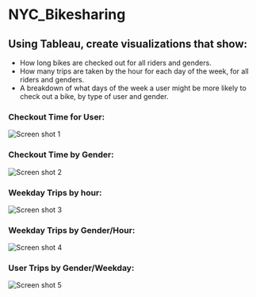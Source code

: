 # NYC_Bikesharing


## Using Tableau, create visualizations that show:

* How long bikes are checked out for all riders and genders.
* How many trips are taken by the hour for each day of the week, for all riders and genders.
* A breakdown of what days of the week a user might be more likely to check out a bike, by type of user and gender.

### Checkout Time for User:

![Screen shot 1](https://user-images.githubusercontent.com/95730183/171906333-10c6132e-3533-4ef5-9127-0fc2357e5c45.png)


### Checkout Time by Gender:

![Screen shot 2](https://user-images.githubusercontent.com/95730183/171906429-4d4e2785-d428-42cb-96b8-041fc8dbcc55.png)

### Weekday Trips by hour:

![Screen shot 3](https://user-images.githubusercontent.com/95730183/171906512-56dd452a-333e-4626-a6b8-62d7835ae0d0.png)


### Weekday Trips by Gender/Hour:

![Screen shot 4](https://user-images.githubusercontent.com/95730183/171906552-fdc40b2e-0941-485e-865e-fa77e695f87a.png)


### User Trips by Gender/Weekday:

![Screen shot 5](https://user-images.githubusercontent.com/95730183/171906694-b423065d-83b0-4a89-bbfa-e3f2f9a588be.png)
